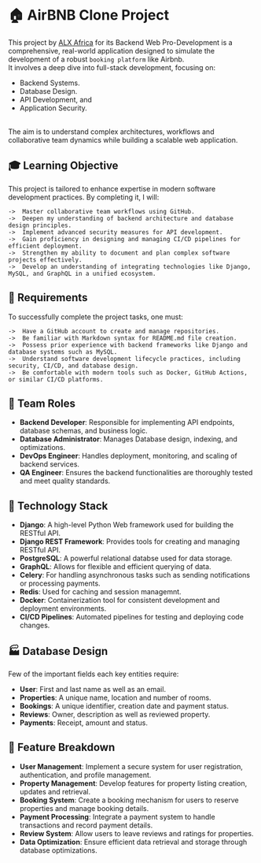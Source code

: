# :house: AirBNB Clone Project

This project by <a href="https://www.alxafrica.com" target="_blank">ALX Africa</a> for its Backend Web Pro-Development is a comprehensive, real-world application designed to simulate the development of a robust ```booking platform``` like Airbnb.<br />
It involves a deep dive into full-stack development, focusing on:<br />
* Backend Systems.
* Database Design.
* API Development, and
* Application Security.
<br />
The aim is to understand complex architectures, workflows and collaborative team dynamics while building a scalable web application.

## :mortar_board: Learning Objective

This project is tailored to enhance expertise in modern software development practices. By completing it, I will:

```
->	Master collaborative team workflows using GitHub.
->	Deepen my understanding of backend architecture and database design principles.
->	Implement advanced security measures for API development.
->	Gain proficiency in designing and managing CI/CD pipelines for efficient deployment.
->	Strengthen my ability to document and plan complex software projects effectively.
->	Develop an understanding of integrating technologies like Django, MySQL, and GraphQL in a unified ecosystem.
```

## :scroll: Requirements

To successfully complete the project tasks, one must:

```
->	Have a GitHub account to create and manage repositories.
->	Be familiar with Markdown syntax for README.md file creation.
->	Possess prior experience with backend frameworks like Django and database systems such as MySQL.
->	Understand software development lifecycle practices, including security, CI/CD, and database design.
->	Be comfortable with modern tools such as Docker, GitHub Actions, or similar CI/CD platforms.
```
## :busts_in_silhouette: Team Roles

* <b>Backend Developer</b>: Responsible for implementing API endpoints, database schemas, and business logic.
* <b>Database Administrator</b>: Manages Database design, indexing, and optimizations.
* <b>DevOps Engineer</b>: Handles deployment, monitoring, and scaling of backend services.
* <b>QA Engineer</b>: Ensures the backend functionalities are thoroughly tested and meet quality standards.

## :wrench: Technology Stack

* <b>Django</b>: A high-level Python Web framework used for building the RESTful API.
* <b>Django REST Framework</b>: Provides tools for creating and managing RESTful API.
* <b>PostgreSQL</b>: A powerful relational databse used for data storage.
* <b>GraphQL</b>: Allows for flexible and efficient querying of data.
* <b>Celery</b>: For handling asynchronous tasks such as sending notifications or processing payments.
* <b>Redis</b>: Used for caching and session managemnt.
* <b>Docker</b>: Containerization tool for consistent development and deployment environments.
* <b>CI/CD Pipelines</b>: Automated pipelines for testing and deploying code changes.

## :factory: Database Design

Few of the important fields each key entities require:

* <b>User</b>: First and last name as well as an email.
* <b>Properties</b>: A unique name, location and number of rooms.
* <b>Bookings</b>: A unique identifier, creation date and payment status.
* <b>Reviews</b>: Owner, description as well as reviewed property.
* <b>Payments</b>: Receipt, amount and status.

## :page_with_curl: Feature Breakdown

* <b>User Management</b>: Implement a secure system for user registration, authentication, and profile management.
* <b>Property Management</b>: Develop features for property listing creation, updates and retrieval.
* <b>Booking System</b>: Create a booking mechanism for users to reserve properties and manage booking details.
* <b>Payment Processing</b>: Integrate a payment system to handle transactions and record payment details.
* <b>Review System</b>: Allow users to leave reviews and ratings for properties.
* <b>Data Optimization</b>: Ensure efficient data retrieval and storage through database optimizations.

